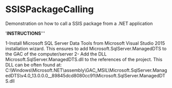 # SSISPackageCalling
Demonstration on how to call a SSIS package from a .NET application


'****INSTRUCTIONS****'''

1-Install Microsoft SQL Server Data Tools from Microsoft Visual Studio 2015 installation wizard. 
This ensures to add Microsoft.SqlServer.ManagedDTS to the GAC of the computer/server
2- Add the DLL Microsoft.SqlServer.ManagedDTS.dll to the references of the project.
This DLL can be often found at:
C:\Windows\Microsoft.NET\assembly\GAC_MSIL\Microsoft.SqlServer.ManagedDTS\v4.0_13.0.0.0__89845dcd8080cc91\Microsoft.SqlServer.ManagedDTS.dll

